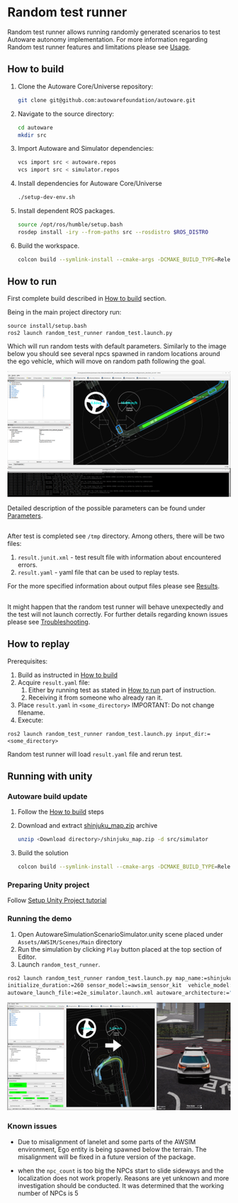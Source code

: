 # Random test runner

Random test runner allows running randomly generated scenarios to test Autoware autonomy implementation. For more information regarding Random test runner features and limitations please see [Usage](Usage.md#features).

## How to build

1. Clone the Autoware Core/Universe repository:
   ```bash
   git clone git@github.com:autowarefoundation/autoware.git
   ```
2. Navigate to the source directory:
   ```bash
   cd autoware 
   mkdir src 
   ```
3. Import Autoware and Simulator dependencies:
   ```bash
   vcs import src < autoware.repos  
   vcs import src < simulator.repos
   ```
4. Install dependencies for Autoware Core/Universe
   ```bash
   ./setup-dev-env.sh
   ``` 

5. Install dependent ROS packages.
   ```bash
   source /opt/ros/humble/setup.bash
   rosdep install -iry --from-paths src --rosdistro $ROS_DISTRO
   ```
6. Build the workspace.
   ```bash
   colcon build --symlink-install --cmake-args -DCMAKE_BUILD_TYPE=Release
   ```

## How to run

First complete build described in [How to build](#how-to-build) section.


Being in the main project directory run:

```shell
source install/setup.bash
ros2 launch random_test_runner random_test.launch.py
```

Which will run random tests with default parameters. Similarly to the image below you should see several npcs spawned in random locations around the ego vehicle, which will move on random path following the goal.

![Random test runner launched](img/random-test-runner-launched.png)

Detailed description of the possible parameters can be found under [Parameters](Usage.md#launch-arguments).

## 

After test is completed see `/tmp` directory. Among others, there will be two files:
1. `result.junit.xml` - test result file with information about encountered errors.
2. `result.yaml` - yaml file that can be used to replay tests.

For the more specified information about output files please see [Results](Usage.md#results).

##

It might happen that the random test runner will behave unexpectedly and the test will not launch correctly. For further details regarding known issues please see [Troubleshooting](Usage.md#troubleshooting).

## How to replay

Prerequisites:
1. Build as instructed in [How to build](#how-to-build)
2. Acquire `result.yaml` file:
   1. Either by running test as stated in [How to run](#how-to-run) part of instruction.
   2. Receiving it from someone who already ran it.
3. Place `result.yaml` in `<some_directory>` IMPORTANT: Do not change filename.
4. Execute:
 
```shell
ros2 launch random_test_runner random_test.launch.py input_dir:=<some_directory>
```

Random test runner will load `result.yaml` file and rerun test.

## Running with unity

### Autoware build update

1. Follow the [How to build](#how-to-build) steps
2. Download and extract [shinjuku_map.zip](https://github.com/tier4/AWSIM/releases/download/v1.2.0/shinjuku_map.zip) archive

   ```bash
   unzip <Download directory>/shinjuku_map.zip -d src/simulator
   ```

3. Build the solution
 
   ```bash
   colcon build --symlink-install --cmake-args -DCMAKE_BUILD_TYPE=Release
   ```
   
### Preparing Unity project

 Follow [Setup Unity Project tutorial](https://tier4.github.io/AWSIM/GettingStarted/SetupUnityProject/)

### Running the demo

1. Open AutowareSimulationScenarioSimulator.unity scene placed under `Assets/AWSIM/Scenes/Main` directory
2. Run the simulation by clicking `Play` button placed at the top section of Editor.
3. Launch `random_test_runner`.

```bash
ros2 launch random_test_runner random_test.launch.py map_name:=shinjuku_map symulator_type:=awsim \
initialize_duration:=260 sensor_model:=awsim_sensor_kit  vehicle_model:=sample_vehicle  \
autoware_launch_file:=e2e_simulator.launch.xml autoware_architecture:="awf/universe/20230906"
```

![Random test runner launched](img/random_test_runner_awsim.png)

### Known issues
- Due to misalignment of lanelet and some parts of the AWSIM environment, Ego entity is being spawned below the terrain.
The misalignment will be fixed in a future version of the package.

- when the `npc_count` is too big the NPCs start to slide sideways and the localization does not work properly.
Reasons are yet unknown and more investigation should be conducted. It was determined that the working number of
NPCs is 5
